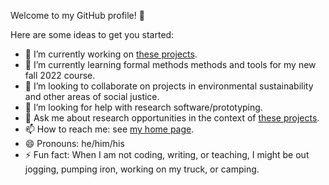 Welcome to my GitHub profile! 👋

<!--
**klaeufer/klaeufer** is a ✨ _special_ ✨ repository because its `README.md` (this file) appears on your GitHub profile.
-->

Here are some ideas to get you started:

- 🔭 I’m currently working on [these projects](https://klaeufer.github.io/#research).
- 🌱 I’m currently learning formal methods methods and tools for my new fall 2022 course.
- 👯 I’m looking to collaborate on projects in environmental sustainability and other areas of social justice.
- 🤔 I’m looking for help with research software/prototyping.
- 💬 Ask me about research opportunities in the context of [these projects](https://klaeufer.github.io/#research).
- 📫 How to reach me: see [my home page](https://klaeufer.github.com).
- 😄 Pronouns: he/him/his
- ⚡ Fun fact: When I am not coding, writing, or teaching, I might be out jogging, pumping iron, working on my truck, or camping.
